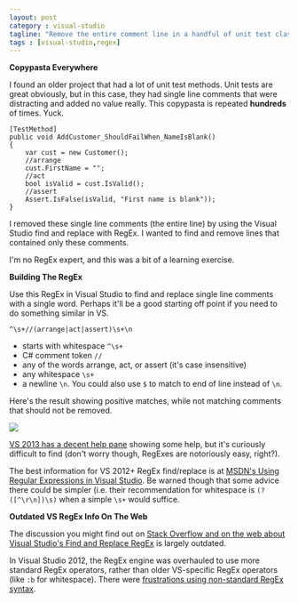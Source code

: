 ```yaml
---
layout: post
category : visual-studio
tagline: "Remove the entire comment line in a handful of unit test classes."
tags : [visual-studio,regex]
---
```


**Copypasta Everywhere**

I found an older project that had a lot of unit test methods. Unit tests are great obviously, but in this case, they had single line comments that were distracting and added no value really. This copypasta is repeated **hundreds** of times. Yuck.

    [TestMethod]
    public void AddCustomer_ShouldFailWhen_NameIsBlank()
    {
        var cust = new Customer();
        //arrange           
        cust.FirstName = "";
        //act 
        bool isValid = cust.IsValid();
        //assert
        Assert.IsFalse(isValid, "First name is blank"));
    }

I removed these single line comments (the entire line) by using the Visual Studio find and replace with RegEx. I wanted to find and remove lines that contained only these comments.

I'm no RegEx expert, and this was a bit of a learning exercise.

**Building The RegEx**

Use this RegEx in Visual Studio to find and replace single line comments with a single word. Perhaps it'll be a good starting off point if you need to do something similar in VS.

	^\s+//(arrange|act|assert)\s+\n	

- starts with whitespace `^\s+`
- C# comment token `//`
- any of the words arrange, act, or assert (it's case insensitive) 
- any whitespace `\s+`
- a newline `\n`. You could also use `$` to match to end of line instead of `\n`.

Here's the result showing positive matches, while not matching comments that should not be removed.

![](http://i.imgur.com/I508AFw.png)

[VS 2013 has a decent help pane](http://i.imgur.com/K2gr3lZ.png) showing some help, but it's curiously difficult to find (don't worry though, RegExes are notoriously easy, right?).

The best information for VS 2012+ RegEx find/replace is at [MSDN's Using Regular Expressions in Visual Studio](https://msdn.microsoft.com/en-us/library/2k3te2cs.aspx). Be warned though that some advice there could be simpler (i.e. their recommendation for whitespace is `(?([^\r\n])\s)` when a simple `\s+` would suffice. 

**Outdated VS RegEx Info On The Web**

The discussion you might find out on [Stack Overflow and on the web about Visual Studio's Find and Replace RegEx](http://stackoverflow.com/search?q=visual+studio+find+replace+RegEx) is largely outdated.

In Visual Studio 2012, the RegEx engine was overhauled to use more standard RegEx operators, rather than older VS-specific RegEx operators (like `:b` for whitespace). There were [frustrations using non-standard RegEx syntax](http://blog.codinghorror.com/the-visual-studio-ide-and-regular-expressions/). 
